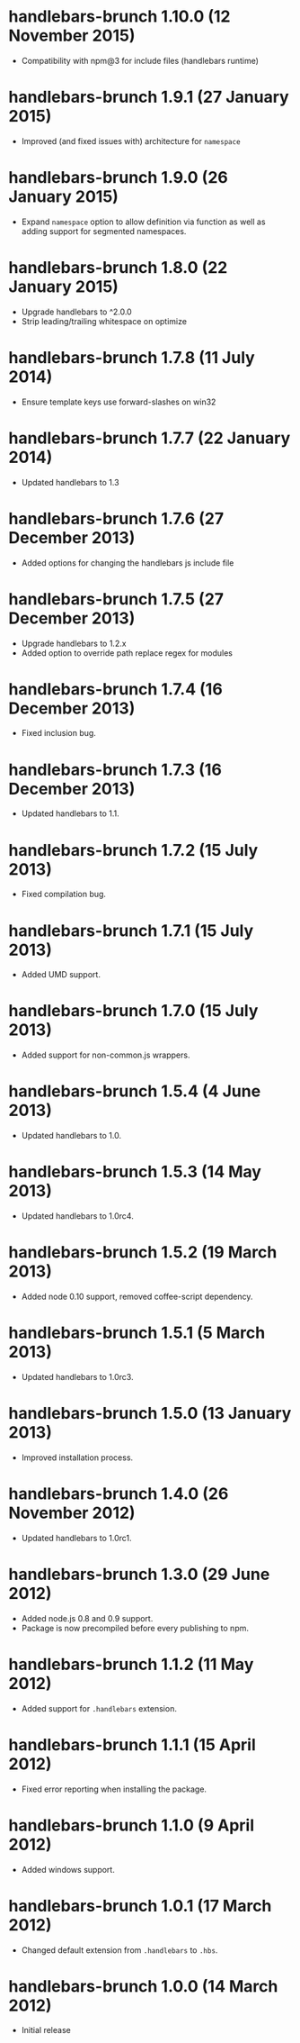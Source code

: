 # handlebars-brunch 1.10.0 (12 November 2015)
* Compatibility with npm@3 for include files (handlebars runtime)

# handlebars-brunch 1.9.1 (27 January 2015)
* Improved (and fixed issues with) architecture for `namespace`

# handlebars-brunch 1.9.0 (26 January 2015)
* Expand `namespace` option to allow definition via function as well as adding
  support for segmented namespaces.

# handlebars-brunch 1.8.0 (22 January 2015)
* Upgrade handlebars to ^2.0.0
* Strip leading/trailing whitespace on optimize

# handlebars-brunch 1.7.8 (11 July 2014)
* Ensure template keys use forward-slashes on win32

# handlebars-brunch 1.7.7 (22 January 2014)
* Updated handlebars to 1.3

# handlebars-brunch 1.7.6 (27 December 2013)
* Added options for changing the handlebars js include file

# handlebars-brunch 1.7.5 (27 December 2013)
* Upgrade handlebars to 1.2.x
* Added option to override path replace regex for modules

# handlebars-brunch 1.7.4 (16 December 2013)
* Fixed inclusion bug.

# handlebars-brunch 1.7.3 (16 December 2013)
* Updated handlebars to 1.1.

# handlebars-brunch 1.7.2 (15 July 2013)
* Fixed compilation bug.

# handlebars-brunch 1.7.1 (15 July 2013)
* Added UMD support.

# handlebars-brunch 1.7.0 (15 July 2013)
* Added support for non-common.js wrappers.

# handlebars-brunch 1.5.4 (4 June 2013)
* Updated handlebars to 1.0.

# handlebars-brunch 1.5.3 (14 May 2013)
* Updated handlebars to 1.0rc4.

# handlebars-brunch 1.5.2 (19 March 2013)
* Added node 0.10 support, removed coffee-script dependency.

# handlebars-brunch 1.5.1 (5 March 2013)
* Updated handlebars to 1.0rc3.

# handlebars-brunch 1.5.0 (13 January 2013)
* Improved installation process.

# handlebars-brunch 1.4.0 (26 November 2012)
* Updated handlebars to 1.0rc1.

# handlebars-brunch 1.3.0 (29 June 2012)
* Added node.js 0.8 and 0.9 support.
* Package is now precompiled before every publishing to npm.

# handlebars-brunch 1.1.2 (11 May 2012)
* Added support for `.handlebars` extension.

# handlebars-brunch 1.1.1 (15 April 2012)
* Fixed error reporting when installing the package.

# handlebars-brunch 1.1.0 (9 April 2012)
* Added windows support.

# handlebars-brunch 1.0.1 (17 March 2012)
* Changed default extension from `.handlebars` to `.hbs`.

# handlebars-brunch 1.0.0 (14 March 2012)
* Initial release
